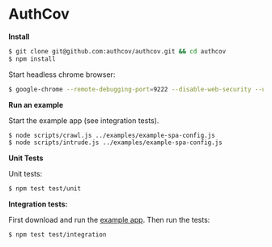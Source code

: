 # AuthCov

**Install**
```bash
$ git clone git@github.com:authcov/authcov.git && cd authcov
$ npm install
```

Start headless chrome browser:
```bash
$ google-chrome --remote-debugging-port=9222 --disable-web-security --user-data-dir=/home/evan/.chrome --headless
```

**Run an example**

Start the example app (see integration tests).
```bash
$ node scripts/crawl.js ../examples/example-spa-config.js
$ node scripts/intrude.js ../examples/example-spa-config.js
```

**Unit Tests**

Unit tests:
```bash
$ npm test test/unit
```

**Integration tests:**

First download and run the [example app](https://github.com/evanrolfe/example_app). Then run the tests:
```bash
$ npm test test/integration
```
